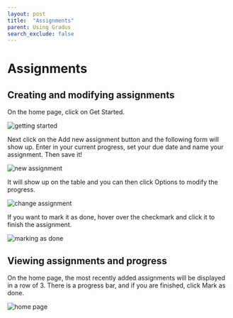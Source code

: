 ```yaml
---
layout: post
title:  "Assignments"
parent: Using Gradus
search_exclude: false
---
```


# Assignments

## Creating and modifying assignments

On the home page, click on Get Started.

![getting started](/assets/assignments1_gradus.png)

Next click on the Add new assignment button and the following form will show up. Enter in your current progress, set your due date and name your assignment. Then save it!

![new assignment](/assets/assignments2_gradus.png)

It will show up on the table and you can then click Options to modify the progress.

![change assignment](/assets/assignments3_gradus.png)

If you want to mark it as done, hover over the checkmark and click it to finish the assignment.

![marking as done](/assets/assignments4_gradus.png)


## Viewing assignments and progress

On the home page, the most recently added assignments will be displayed in a row of 3. There is a progress bar, and if you are finished, click Mark as done.

![home page](/assets/assignments5_gradus.png)
